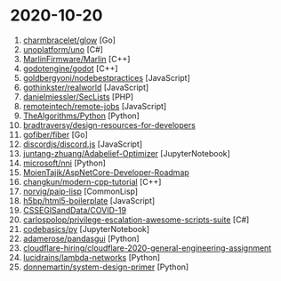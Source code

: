 # 2020-10-20

1. [charmbracelet/glow](https://github.com/charmbracelet/glow "Render markdown on the CLI, with pizzazz! 💅🏻") [Go]
2. [unoplatform/uno](https://github.com/unoplatform/uno "Build Mobile, Desktop and WebAssembly apps with C# and XAML. Today. Open source and professionally supported.") [C#]
3. [MarlinFirmware/Marlin](https://github.com/MarlinFirmware/Marlin "Marlin is an optimized firmware for RepRap 3D printers based on the Arduino platform. | Many commercial 3D printers come with Marlin installed. Check with your vendor if you need source code for your specific machine.") [C++]
4. [godotengine/godot](https://github.com/godotengine/godot "Godot Engine – Multi-platform 2D and 3D game engine") [C++]
5. [goldbergyoni/nodebestpractices](https://github.com/goldbergyoni/nodebestpractices "✅ The Node.js best practices list (October 2020)") [JavaScript]
6. [gothinkster/realworld](https://github.com/gothinkster/realworld "The mother of all demo apps — Exemplary fullstack Medium.com clone powered by React, Angular, Node, Django, and many more 🏅") [JavaScript]
7. [danielmiessler/SecLists](https://github.com/danielmiessler/SecLists "SecLists is the security tester's companion. It's a collection of multiple types of lists used during security assessments, collected in one place. List types include usernames, passwords, URLs, sensitive data patterns, fuzzing payloads, web shells, and many more.") [PHP]
8. [remoteintech/remote-jobs](https://github.com/remoteintech/remote-jobs "A list of semi to fully remote-friendly companies in tech.") [JavaScript]
9. [TheAlgorithms/Python](https://github.com/TheAlgorithms/Python "All Algorithms implemented in Python") [Python]
10. [bradtraversy/design-resources-for-developers](https://github.com/bradtraversy/design-resources-for-developers "Curated list of design and UI resources from stock photos, web templates, CSS frameworks, UI libraries, tools and much more") 
11. [gofiber/fiber](https://github.com/gofiber/fiber "⚡️ Fiber is an Express inspired web framework written in Go with ☕️") [Go]
12. [discordjs/discord.js](https://github.com/discordjs/discord.js "A powerful JavaScript library for interacting with the Discord API") [JavaScript]
13. [juntang-zhuang/Adabelief-Optimizer](https://github.com/juntang-zhuang/Adabelief-Optimizer "Repository for NeurIPS 2020 Spotlight AdaBelief Optimizer: Adapting stepsizes by the belief in observed gradients") [JupyterNotebook]
14. [microsoft/nni](https://github.com/microsoft/nni "An open source AutoML toolkit for automate machine learning lifecycle, including feature engineering, neural architecture search, model compression and hyper-parameter tuning.") [Python]
15. [MoienTajik/AspNetCore-Developer-Roadmap](https://github.com/MoienTajik/AspNetCore-Developer-Roadmap "Roadmap to becoming an ASP.NET Core developer in 2021") 
16. [changkun/modern-cpp-tutorial](https://github.com/changkun/modern-cpp-tutorial "📚 Modern C++ Tutorial: C++11/14/17/20 On the Fly") [C++]
17. [norvig/paip-lisp](https://github.com/norvig/paip-lisp "Lisp code for the textbook Paradigms of Artificial Intelligence Programming") [CommonLisp]
18. [h5bp/html5-boilerplate](https://github.com/h5bp/html5-boilerplate "A professional front-end template for building fast, robust, and adaptable web apps or sites.") [JavaScript]
19. [CSSEGISandData/COVID-19](https://github.com/CSSEGISandData/COVID-19 "Novel Coronavirus (COVID-19) Cases, provided by JHU CSSE") 
20. [carlospolop/privilege-escalation-awesome-scripts-suite](https://github.com/carlospolop/privilege-escalation-awesome-scripts-suite "PEASS - Privilege Escalation Awesome Scripts SUITE (with colors)") [C#]
21. [codebasics/py](https://github.com/codebasics/py "Repository to store sample python programs for python learning") [JupyterNotebook]
22. [adamerose/pandasgui](https://github.com/adamerose/pandasgui "A GUI for Pandas DataFrames") [Python]
23. [cloudflare-hiring/cloudflare-2020-general-engineering-assignment](https://github.com/cloudflare-hiring/cloudflare-2020-general-engineering-assignment "") 
24. [lucidrains/lambda-networks](https://github.com/lucidrains/lambda-networks "Implementation of LambdaNetworks, a new approach to image recognition that reaches SOTA with less compute") [Python]
25. [donnemartin/system-design-primer](https://github.com/donnemartin/system-design-primer "Learn how to design large-scale systems. Prep for the system design interview. Includes Anki flashcards.") [Python]
